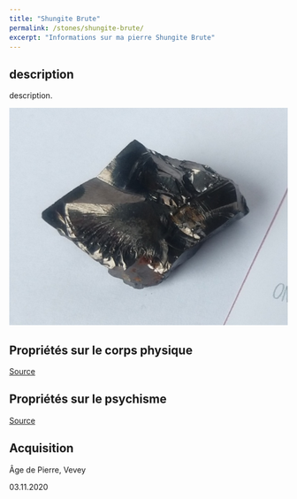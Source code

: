 ```yaml
---
title: "Shungite Brute"
permalink: /stones/shungite-brute/
excerpt: "Informations sur ma pierre Shungite Brute"
---
```


## description
description.

![Shungite Brute](/images/stones/ShungiteBrute_AgeDePierre_20201103.jpg "Shungite Brute")

## Propriétés sur le corps physique


[Source](https://)


## Propriétés sur le psychisme


[Source](https://)

## Acquisition
Âge de Pierre, Vevey

03.11.2020
